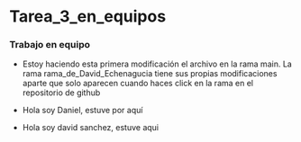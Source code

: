 # Tarea_3_en_equipos
### Trabajo en equipo

- Estoy haciendo esta primera modificación el archivo en la rama main. La rama rama_de_David_Echenagucia tiene sus propias modificaciones aparte que solo aparecen cuando haces click en la rama en el repositorio de github

- Hola soy Daniel, estuve por aquí
- Hola soy david sanchez, estuve aqui


